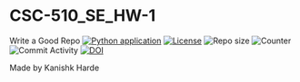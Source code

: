 # CSC-510_SE_HW-1
Write a Good Repo
[![Python application](https://github.com/kanishkharde/CSC-510_SE_HW-1/actions/workflows/python-app.yml/badge.svg)](https://github.com/kanishkharde/CSC-510_SE_HW-1/actions/workflows/python-app.yml)
[![License](https://img.shields.io/github/license/kanishkharde/CSC-510_SE_HW-1?style=plastic)](https://github.com/kanishkharde/CSC-510_SE_HW-1/blob/main/LICENSE)
![Repo size](https://img.shields.io/github/repo-size/kanishkharde/CSC-510_SE_HW-1?style=plastic)
![Counter](https://img.shields.io/github/search/kanishkharde/CSC-510_SE_HW-1/main?style=plastic)
![Commit Activity](https://img.shields.io/github/commit-activity/w/kanishkharde/CSC-510_SE_HW-1?style=plastic)
[![DOI](https://zenodo.org/badge/532591401.svg)](https://zenodo.org/badge/latestdoi/532591401)

Made by Kanishk Harde
